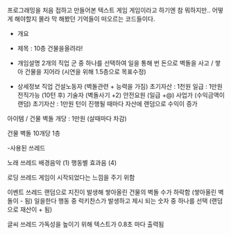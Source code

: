프로그래밍을 처음 접하고 만들어본 텍스트 게임
게임이라고 하기엔 참 뭐하지만..
어떻게 해야할지 몰라 막 해봤던 기억들이 떠오르는 코드들이다.

* 개요

- 제목 :  10층 건물을올려라!

- 개임설명
2개의 직업 군 중 하나를 선택하여 일을 통해 번 돈으로 벽돌을 사고 / 쌓아 건물을 지어라 (시연을 위해 1.5층으로 목표수정)

- 상세정보
직업
건설노동자 (벽돌관련 + 능력을 가짐)
초기자산 : 1천원
일급 : 1만원
전직가능 (10턴 후)
기술자 (벽돌사기 +2)
안전요원 (일급 +@)
사업가 (수익금액이 랜덤)
초기자산 : 1만원
턴이 진행될 때마다 자산에 랜덤으로 수익이 증가

아이템 / 건물
벽돌
개당 : 1만원 (살때마다 차감)

건물
벽돌 10개당 1층

-사용된 쓰레드

노래 쓰레드
배경음악 (1)
행동별 효과음 (4)

로딩 쓰레드
게임이 시작되었다는 느낌을 주기 위함

이벤트 쓰레드
랜덤으로 지진이 발생해 쌓아올린 건물의 벽돌 수가 하락함 (쌓아올린 벽돌이 - 됨)
일을한다 행동 중 럭키찬스가 발생하고 제시 되는 숫자 중 하나를 선택 (랜덤으로 재산이 + 됨)

글씨 쓰레드
가독성을 높이기 위해 텍스트가 0.8초 마다 출력됨
